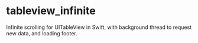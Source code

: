 tableview_infinite
==================

Infinite scrolling for UITableView in Swift, with background thread to request new data, and loading footer.
